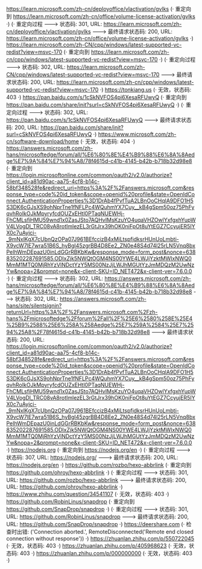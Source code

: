 https://learn.microsoft.com/zh-cn/deployoffice/vlactivation/gvlks (· 重定向到 https://learn.microsoft.com/zh-cn/office/volume-license-activation/gvlks ·)
(· 重定向过程 ---> 状态码: 301, URL: https://learn.microsoft.com/zh-cn/deployoffice/vlactivation/gvlks ---> 最终请求状态码: 200, URL: https://learn.microsoft.com/zh-cn/office/volume-license-activation/gvlks ·)
https://learn.microsoft.com/zh-CN/cpp/windows/latest-supported-vc-redist?view=msvc-170 (· 重定向到 https://learn.microsoft.com/zh-cn/cpp/windows/latest-supported-vc-redist?view=msvc-170 ·)
(· 重定向过程 ---> 状态码: 302, URL: https://learn.microsoft.com/zh-CN/cpp/windows/latest-supported-vc-redist?view=msvc-170 ---> 最终请求状态码: 200, URL: https://learn.microsoft.com/zh-cn/cpp/windows/latest-supported-vc-redist?view=msvc-170 ·)
https://tonkiang.us (· 无效，状态码: 403 ·)
https://pan.baidu.com/s/1cSkNVFOS4pi6XesaRFUwyQ (· 重定向到 https://pan.baidu.com/share/init?surl=cSkNVFOS4pi6XesaRFUwyQ ·)
(· 重定向过程 ---> 状态码: 302, URL: https://pan.baidu.com/s/1cSkNVFOS4pi6XesaRFUwyQ ---> 最终请求状态码: 200, URL: https://pan.baidu.com/share/init?surl=cSkNVFOS4pi6XesaRFUwyQ ·)
https://www.microsoft.com/zh-cn/software-download/home (· 无效，状态码: 404 ·)
https://answers.microsoft.com/zh-hans/microsoftedge/forum/all/%E6%80%8E%E4%B9%88%E6%8A%8Aedge%E7%9A%84%E7%94%A8/78f4615d-c41b-4145-b42b-b718b32d98e8 (· 重定向到 https://login.microsoftonline.com/common/oauth2/v2.0/authorize?client_id=a81d90ac-aa75-4cf8-b14c-58bf348528fe&redirect_uri=https%3A%2F%2Fanswers.microsoft.com&response_type=code%20id_token&scope=openid%20profile&state=OpenIdConnect.AuthenticationProperties%3D1DrAb4fPvfTuA2LBnOoCHqlA9DFO1H5S3DK6cGJsXS9ohNprTne1fNFLPc4WQuhmYX7Cuy__kB4gSpm50oz75PhFyqvhRoIkOJkMpyryfcdOUZxEHtl0PTaqNUEWHj-FhCMLsfiHMU59wnd1x0ZasJSto7AQHvIMsKzuYO4uqaVHZOwlYxfgxhYupWV4LVogDl_TRC08vA8rotImlezEL3rGtJrx39hOK0niFpOt8uYtEGZ7CcyujER5IYX0c7uAyjci-_9mNxlKgX7cUbnQzOPa07J961BEfccizB4xMiLtspfjdksrHUnUoLmbti-X9vcW7lE7wra51B6S_hyBgI45zgrBB4D8Ee2_ZN0e48S4d74l25rLN5Vnq8bxPeIhWmDEpazU0inLdGGrRBKbKw&response_mode=form_post&nonce=638835202287691585.ODIxZjk5NWQtOGM4NS00YWE4LWJjYzktMWIxNWQ0MmM1MTQ0MjRhYzVlNDctYzY5MS00NzJjLWJhMGUtYzJmMDQzM2UwNzYw&nopa=2&prompt=none&x-client-SKU=ID_NET472&x-client-ver=7.6.0.0 ·)
(· 重定向过程 ---> 状态码: 302, URL: https://answers.microsoft.com/zh-hans/microsoftedge/forum/all/%E6%80%8E%E4%B9%88%E6%8A%8Aedge%E7%9A%84%E7%94%A8/78f4615d-c41b-4145-b42b-b718b32d98e8 ---> 状态码: 302, URL: https://answers.microsoft.com/zh-hans/site/silentsignin?returnUrl=https%3A%2F%2Fanswers.microsoft.com%2Fzh-hans%2Fmicrosoftedge%2Fforum%2Fall%2F%25E6%2580%258E%25E4%25B9%2588%25E6%258A%258Aedge%25E7%259A%2584%25E7%2594%25A8%2F78f4615d-c41b-4145-b42b-b718b32d98e8 ---> 最终请求状态码: 200, URL: https://login.microsoftonline.com/common/oauth2/v2.0/authorize?client_id=a81d90ac-aa75-4cf8-b14c-58bf348528fe&redirect_uri=https%3A%2F%2Fanswers.microsoft.com&response_type=code%20id_token&scope=openid%20profile&state=OpenIdConnect.AuthenticationProperties%3D1DrAb4fPvfTuA2LBnOoCHqlA9DFO1H5S3DK6cGJsXS9ohNprTne1fNFLPc4WQuhmYX7Cuy__kB4gSpm50oz75PhFyqvhRoIkOJkMpyryfcdOUZxEHtl0PTaqNUEWHj-FhCMLsfiHMU59wnd1x0ZasJSto7AQHvIMsKzuYO4uqaVHZOwlYxfgxhYupWV4LVogDl_TRC08vA8rotImlezEL3rGtJrx39hOK0niFpOt8uYtEGZ7CcyujER5IYX0c7uAyjci-_9mNxlKgX7cUbnQzOPa07J961BEfccizB4xMiLtspfjdksrHUnUoLmbti-X9vcW7lE7wra51B6S_hyBgI45zgrBB4D8Ee2_ZN0e48S4d74l25rLN5Vnq8bxPeIhWmDEpazU0inLdGGrRBKbKw&response_mode=form_post&nonce=638835202287691585.ODIxZjk5NWQtOGM4NS00YWE4LWJjYzktMWIxNWQ0MmM1MTQ0MjRhYzVlNDctYzY5MS00NzJjLWJhMGUtYzJmMDQzM2UwNzYw&nopa=2&prompt=none&x-client-SKU=ID_NET472&x-client-ver=7.6.0.0 ·)
https://nodejs.org (· 重定向到 https://nodejs.org/en ·)
(· 重定向过程 ---> 状态码: 307, URL: https://nodejs.org/ ---> 最终请求状态码: 200, URL: https://nodejs.org/en ·)
https://github.com/rozbo/hexo-abbrlink (· 重定向到 https://github.com/ohroy/hexo-abbrlink ·)
(· 重定向过程 ---> 状态码: 301, URL: https://github.com/rozbo/hexo-abbrlink ---> 最终请求状态码: 200, URL: https://github.com/ohroy/hexo-abbrlink ·)
https://www.zhihu.com/question/34541107 (· 无效，状态码: 403 ·)
https://github.com/RobinLinus/snapdrop (· 重定向到 https://github.com/SnapDrop/snapdrop ·)
(· 重定向过程 ---> 状态码: 301, URL: https://github.com/RobinLinus/snapdrop ---> 最终请求状态码: 200, URL: https://github.com/SnapDrop/snapdrop ·)
https://deershare.com (· 检查时出错: ('Connection aborted.', RemoteDisconnected('Remote end closed connection without response')) ·)
https://zhuanlan.zhihu.com/p/550722045 (· 无效，状态码: 403 ·)
https://zhuanlan.zhihu.com/p/405968623 (· 无效，状态码: 403 ·)
https://zhuanlan.zhihu.com/p/000000000 (· 无效，状态码: 403 ·)
